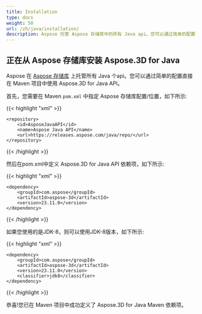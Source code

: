 ```yaml
---
title: Installation
type: docs
weight: 50
url: /zh/java/installation/
description: Aspose 托管 Aspose 存储库中的所有 Java api。您可以通过简单的配置直接在 Maven 项目中使用 Aspose.3D for Java API。
---
```

##  **正在从 Aspose 存储库安装 Aspose.3D for Java**
Aspose 在 [Aspose 存储库](https://releases.aspose.com/java/repo/com/aspose/aspose-3d/) 上托管所有 Java 个api。您可以通过简单的配置直接在 Maven 项目中使用 Aspose.3D for Java API。

首先，您需要在 Maven `pom.xml` 中指定 Aspose 存储库配置/位置，如下所示:

{{< highlight "xml" >}}

 <repositories>

    <repository>
        <id>AsposeJavaAPI</id>
        <name>Aspose Java API</name>
        <url>https://releases.aspose.com/java/repo/</url>
    </repository>

</repositories>

{{< /highlight >}}

然后在pom.xml中定义 Aspose.3D for Java API 依赖项，如下所示:

{{< highlight "xml" >}}

 <dependencies>

    <dependency>
        <groupId>com.aspose</groupId>
        <artifactId>aspose-3d</artifactId>
        <version>23.11.0</version>
    </dependency>

</dependencies>

{{< /highlight >}}


如果您使用的是JDK-8，则可以使用JDK-8版本，如下所示:

{{< highlight "xml" >}}

 <dependencies>

    <dependency>
        <groupId>com.aspose</groupId>
        <artifactId>aspose-3d</artifactId>
        <version>23.11.0</version>
        <classifier>jdk8</classifier>
    </dependency>

</dependencies>

{{< /highlight >}}

恭喜!您已在 Maven 项目中成功定义了 Aspose.3D for Java Maven 依赖项。
